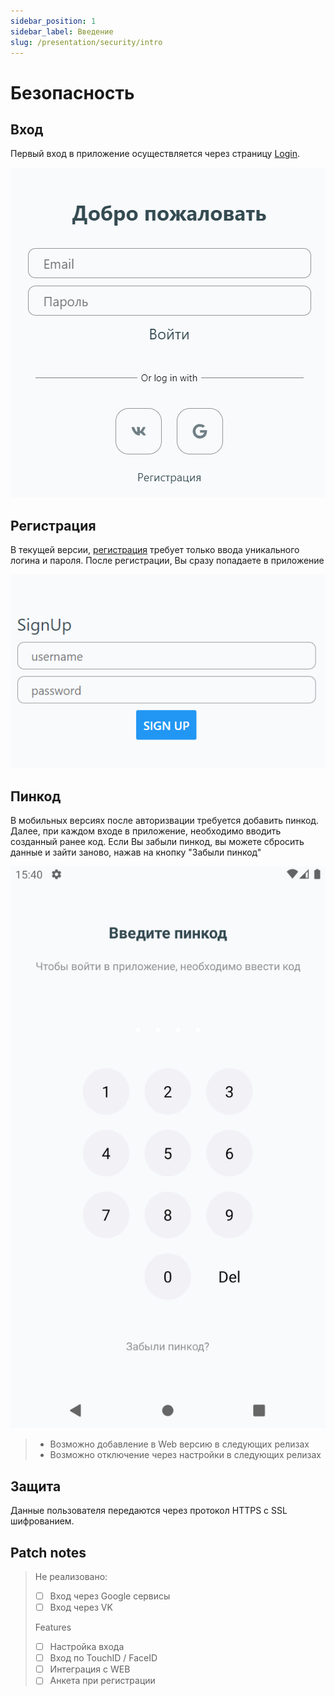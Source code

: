 ```yaml
---
sidebar_position: 1
sidebar_label: Введение
slug: /presentation/security/intro
---
```


# Безопасность

## Вход

Первый вход в приложение осуществляется через страницу [Login](http://localhost:3002/docs/documentation/server/Routes/auth#login).

<!-- !["Страница авторизации"](../../../static/img/presentation/auth/login.png) -->
<div align="center"><img alt="imgscreen" src="../../../static/img/presentation/auth/login.png"/></div>

## Регистрация

В текущей версии, [регистрация](http://localhost:3002/docs/documentation/server/Routes/auth#signup) требует только ввода уникального логина и пароля. После регистрации, Вы сразу попадаете в приложение

<!-- !["Страница регистрации"](../../../static/img/presentation/auth/signUp.png) -->
<div align="center"><img alt="imgscreen" src="../../../static/img/presentation/auth/signUp.png"/></div>


## Пинкод  <span class="pin mobile"></span>

В мобильных версиях после авторизвации требуется добавить пинкод. Далее, при каждом входе в приложение, необходимо вводить созданный ранее код. Если Вы забыли пинкод, вы можете сбросить данные и зайти заново, нажав на кнопку "Забыли пинкод"

<!-- !["Страница пинкода"](../../../static/img/presentation/auth/pin.png) -->
<div align="center"><img alt="imgscreen" src="../../../static/img/presentation/auth/pin.png"/></div>

> - Возможно добавление в Web версию в следующих релизах  
> - Возможно отключение через настройки в следующих релизах  

## Защита

Данные пользователя передаются через протокол HTTPS с SSL шифрованием.

## Patch notes

> Не реализовано:
> - [ ] Вход через Google сервисы
> - [ ] Вход через VK
>
> Features
> - [ ] Настройка входа
> - [ ] Вход по TouchID / FaceID
> - [ ] Интеграция с WEB
> - [ ] Анкета при регистрации
